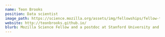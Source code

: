 ```yaml
---
name: Teon Brooks
position: Data scientist
image_path: https://science.mozilla.org/assets/img/fellowships/fellow-teon.png
website: http://teonbrooks.github.io/
blurb: Mozilla Science Fellow and a postdoc at Stanford University and has specialized in decoding M/EEG signals and eye movement behavior.
---
```

